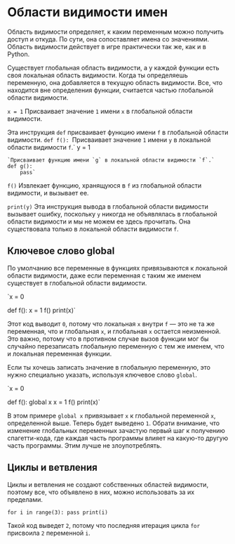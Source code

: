 # Области видимости имен
Область видимости определяет, к каким переменным можно получить доступ и откуда. По сути, она сопоставляет имена со значениями.
Область видимости действует в игре практически так же, как и в Python.

Существует глобальная область видимости, а у каждой функции есть своя локальная область видимости.
Когда ты определяешь переменную, она добавляется в текущую область видимости.
Все, что находится вне определения функции, считается частью глобальной области видимости.

`x = 1`
Присваивает значение `1` имени `x` в глобальной области видимости.

Эта инструкция `def` присваивает функцию имени `f` в глобальной области видимости.
`def f():
    `Присваивает значение `1` имени `y` в локальной области видимости `f`.`
    y = 1

    `Присваивает функцию имени `g` в локальной области видимости `f`.`
    def g():
        pass`

`f()`
Извлекает функцию, хранящуюся в `f` из глобальной области видимости, и вызывает ее.

`print(y)`
Эта инструкция вывода в глобальной области видимости вызывает ошибку, поскольку `y` никогда не объявлялась в глобальной области видимости и мы не можем ее здесь прочитать.
Она существовала только в локальной области видимости `f`.

## Ключевое слово global
По умолчанию все переменные в функциях привязываются к локальной области видимости, даже если переменная с таким же именем существует в глобальной области видимости.

`x = 0

def f():
    x = 1
f()
print(x)`

Этот код выводит `0`, потому что локальная `x` внутри `f` — это не та же переменная, что и глобальная `x`, и глобальная `x` остается неизменной. Это важно, потому что в противном случае вызов функции мог бы случайно перезаписать глобальную переменную с тем же именем, что и локальная переменная функции.

Если ты хочешь записать значение в глобальную переменную, это нужно специально указать, используя ключевое слово `global`.

`x = 0

def f():
    global x
    x = 1
f()
print(x)`

В этом примере `global x` привязывает `x` к глобальной переменной `x`, определенной выше. Теперь будет выведено `1`.
Обрати внимание, что изменение глобальных переменных зачастую первый шаг к получению спагетти-кода, где каждая часть программы влияет на какую-то другую часть программы. Этим лучше не злоупотреблять.

## Циклы и ветвления
Циклы и ветвления не создают собственных областей видимости, поэтому все, что объявлено в них, можно использовать за их пределами.

`for i in range(3):
    pass
print(i)`

Такой код выведет `2`, потому что последняя итерация цикла `for` присвоила `2` переменной `i`.